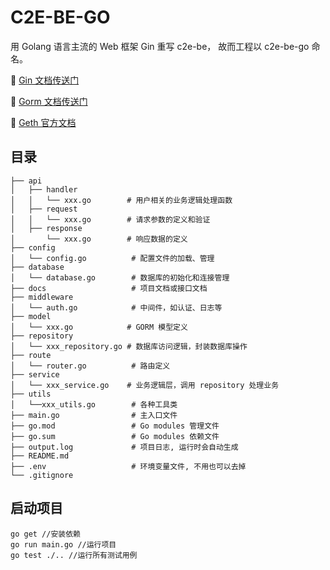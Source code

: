 # C2E-BE-GO

用 Golang 语言主流的 Web 框架 Gin 重写 c2e-be， 故而工程以 c2e-be-go 命名。

📘 [Gin 文档传送门 ](https://gin-gonic.com/zh-cn/)

📘 [Gorm 文档传送门](https://gorm.io/docs/)

📘 [Geth 官方文档]([https://geth.ethereum.org/docs/]())

## 目录

```
├── api
│   ├── handler
│   │   └── xxx.go        # 用户相关的业务逻辑处理函数
│   ├── request
│   │   └── xxx.go        # 请求参数的定义和验证
│   ├── response
│       └── xxx.go        # 响应数据的定义
├── config
│   └── config.go          # 配置文件的加载、管理
├── database
│   └── database.go        # 数据库的初始化和连接管理
├── docs                   # 项目文档或接口文档
├── middleware
│   └── auth.go            # 中间件，如认证、日志等
├── model
│   └── xxx.go            # GORM 模型定义
├── repository
│   └── xxx_repository.go # 数据库访问逻辑，封装数据库操作
├── route
│   └── router.go          # 路由定义
├── service
│   └── xxx_service.go    # 业务逻辑层，调用 repository 处理业务
├── utils
│   └──xxx_utils.go        # 各种工具类
├── main.go                # 主入口文件
├── go.mod                 # Go modules 管理文件
├── go.sum                 # Go modules 依赖文件
├── output.log             # 项目日志, 运行时会自动生成
├── README.md  
├── .env                   # 环境变量文件, 不用也可以去掉
└── .gitignore   
```


## 启动项目

```
go get //安装依赖
go run main.go //运行项目
go test ./.. //运行所有测试用例
```
